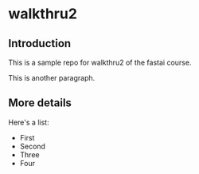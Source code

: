 # walkthru2

## Introduction

This is a sample repo for walkthru2 of the fastai course.

This is another paragraph.

## More details

Here's a list:

- First
- Second
- Three
- Four
